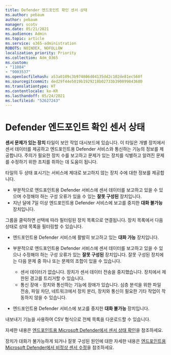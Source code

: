 ```yaml
---
title: Defender 엔드포인트 확인 센서 상태
ms.author: pebaum
author: pebaum
manager: scotv
ms.date: 05/21/2021
ms.audience: Admin
ms.topic: article
ms.service: o365-administration
ROBOTS: NOINDEX, NOFOLLOW
localization_priority: Priority
ms.collection: Adm_O365
ms.custom:
- "11084"
- "9003537"
ms.openlocfilehash: a53a0109c3b974806d04135dd2c102de81ec560f
ms.sourcegitcommit: ded29f44e5019b1929218b02733b390899843680
ms.translationtype: HT
ms.contentlocale: ko-KR
ms.lasthandoff: 05/24/2021
ms.locfileid: "52627243"
---
```

# <a name="defender-endpoint-check-sensor-status"></a>Defender 엔드포인트 확인 센서 상태

**센서 문제가 있는 장치** 타일이 보안 작업 대시보드에 있습니다. 이 타일은 개별 장치에서 센서 데이터를 제공하고 엔드포인트용 Defender 서비스와 통신하는 기능의 정보를 제공합니다. 주의가 필요한 장치 수를 보고하고 문제가 있는 장치를 식별하고 알려진 문제를 수정하기 위한 조치를 취하는 데 도움이 됩니다.

타일의 두 상태 표시기는 서비스에 제대로 보고하지 않는 장치 수에 대한 정보를 제공합니다.

- 부분적으로 엔드포인트용 Defender 서비스에 센서 데이터를 보고하고 있을 수 있으며 수정해야 하는 구성 오류가 있을 수 있는 **잘못 구성된** 장치입니다.
- 지난 달에 7일 이상 엔드포인트용 Defender 서비스에 보고를 중지한 **대화 불가능** 장치입니다.

그룹을 클릭하면 선택에 따라 필터링된 장치 목록으로 연결됩니다. 장치 목록에서 다음 상태로 상태 목록을 필터링할 수 있습니다.

- 엔드포인트용 Defender 서비스에 활발히 보고하고 있는 **대화 가능** 장치입니다.
- 부분적으로 엔드포인트용 Defender 서비스에 센서 데이터를 보고하고 있을 수 있으나 수정해야 하는 구성 오류가 있는 **잘못 구성된** 장치입니다. 잘못 구성된 장치에는 다음 문제 중 하나 또는 문제의 조합이 있을 수 있습니다.

    - 센서 데이터가 없습니다. 장치가 센서 데이터 전송을 중지했습니다. 장치에서 제한된 경고를 트리거할 수 있습니다.
    - 통신 장애 - 장치와 통신하는 기능에 장애가 있습니다. 심층 분석을 위한 파일 전송, 파일 차단, 네트워크에서 장치 분리, 장치와 통신이 필요한 기타 작업이 작동하지 않을 수 있습니다.
- 엔드포인트용 Defender 서비스에 보고를 중지한 **대화 불가능** 장치입니다.

내보내기 기능을 사용하여 CSV 형식으로 전체 목록을 다운로드할 수 있습니다.

자세한 내용은 [엔드포인트용 Microsoft Defender에서 센서 상태 확인](/microsoft-365/security/defender-endpoint/check-sensor-status)을 참조하세요.

장치가 대화가 불가능하게 되거나 잘못 구성된 원인에 대한 자세한 내용은 [엔드포인트용 Microsoft Defender에서 비정상 센서 수정](/microsoft-365/security/defender-endpoint/fix-unhealthy-sensors)을 참조하세요.
